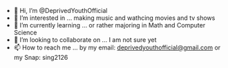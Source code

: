 - 👋 Hi, I’m @DeprivedYouthOfficial
- 👀 I’m interested in ... making music and wathcing movies and tv shows
- 🌱 I’m currently learning ... or rather majoring in Math and Computer Science
- 💞️ I’m looking to collaborate on ... I am not sure yet
- 📫 How to reach me ... by my email: deprivedyouthofficial@gmail.com or my Snap: sing2126

<!---
DeprivedYouthOfficial/DeprivedYouthOfficial is a ✨ special ✨ repository because its `README.md` (this file) appears on your GitHub profile.
You can click the Preview link to take a look at your changes.
--->

